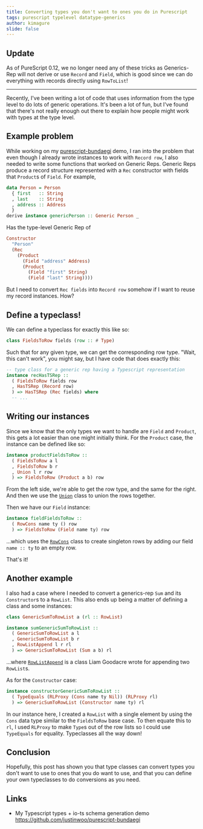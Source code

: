 ```yaml
---
title: Converting types you don't want to ones you do in Purescript
tags: purescript typelevel datatype-generics
author: kimagure
slide: false
---
```

## Update

As of PureScript 0.12, we no longer need any of these tricks as Generics-Rep will not derive or use `Record` and `Field`, which is good since we can do everything with records directly using `RowToList`!

-----

Recently, I've been writing a lot of code that uses information from the type level to do lots of generic operations. It's been a lot of fun, but I've found that there's not really enough out there to explain how people might work with types at the type level.

## Example problem

While working on my [purescript-bundaegi](https://github.com/justinwoo/purescript-bundaegi) demo, I ran into the problem that even though I already wrote instances to work with `Record row`, I also needed to write some functions that worked on Generic Reps. Generic Reps produce a record structure represented with a `Rec` constructor with fields that `Product`s of `Field`. For example,

```hs
data Person = Person 
  { first   :: String
  , last    :: String
  , address :: Address
  }
derive instance genericPerson :: Generic Person _
```

Has the type-level Generic Rep of

```hs
Constructor
  "Person"
  (Rec
    (Product
      (Field "address" Address)
      (Product
        (Field "first" String)
        (Field "last" String))))
```

But I need to convert `Rec fields` into `Record row` somehow if I want to reuse my record instances. How?

## Define a typeclass!

We can define a typeclass for exactly this like so:

```hs
class FieldsToRow fields (row :: # Type)
```

Such that for any given type, we can get the corresponding row type. "Wait, this can't work", you might say, but I have code that does exactly this:

```hs
-- type class for a generic rep having a Typescript representation
instance recHasTSRep ::
  ( FieldsToRow fields row
  , HasTSRep (Record row)
  ) => HasTSRep (Rec fields) where
  -- ...
```

## Writing our instances

Since we know that the only types we want to handle are `Field` and `Product`, this gets a lot easier than one might initially think. For the `Product` case, the instance can be defined like so:

```hs
instance productFieldsToRow ::
  ( FieldsToRow a l
  , FieldsToRow b r
  , Union l r row
  ) => FieldsToRow (Product a b) row
```

From the left side, we're able to get the row type, and the same for the right. And then we use the [`Union`](https://pursuit.purescript.org/builtins/docs/Prim#t:Union) class to union the rows together.

Then we have our `Field` instance:

```hs
instance fieldFieldsToRow ::
  ( RowCons name ty () row
  ) => FieldsToRow (Field name ty) row
```

...which uses the [`RowCons`](https://pursuit.purescript.org/builtins/docs/Prim#t:RowCons) class to create singleton rows by adding our field `name :: ty` to an empty row.

That's it!

## Another example

I also had a case where I needed to convert a generics-rep `Sum` and its `Constructor`s to a `RowList`. This also ends up being a matter of defining a class and some instances:

```hs
class GenericSumToRowList a (rl :: RowList)
```

```hs
instance sumGenericSumToRowList ::
  ( GenericSumToRowList a l
  , GenericSumToRowList b r
  , RowListAppend l r rl
  ) => GenericSumToRowList (Sum a b) rl
```

...where [`RowListAppend`](https://github.com/LiamGoodacre/purescript-typelevel-prelude/blob/7fba5aab064f4f3b7fb05a183404abcca4d7d84d/src/Type/Row.purs#L131) is a class Liam Goodacre wrote for appending two `RowList`s.

As for the `Constructor` case:

```hs
instance constructorGenericSumToRowList ::
  ( TypeEquals (RLProxy (Cons name ty Nil)) (RLProxy rl)
  ) => GenericSumToRowList (Constructor name ty) rl
```

In our instance here, I created a `RowList` with a single element by using the `Cons` data type similar to the `FieldsToRow` base case. To then equate this to `rl`, I used `RLProxy` to make `Type`s out of the row lists so I could use `TypeEquals` for equality. Typeclasses all the way down!

## Conclusion

Hopefully, this post has shown you that type classes can convert types you don't want to use to ones that you do want to use, and that you can define your own typeclasses to do conversions as you need.

## Links

* My Typescript types + io-ts schema generation demo https://github.com/justinwoo/purescript-bundaegi

